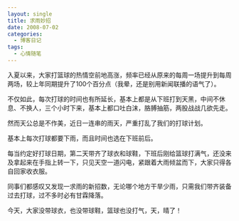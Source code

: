 ```yaml
---
layout: single
title: 求雨妙招
date: 2008-07-02
categories:
  - 博客日记
tags:
  - 心情随笔
---
```


入夏以来，大家打篮球的热情空前地高涨，频率已经从原来的每周一场提升到每周两场，较上年同期提升了100个百分点（我晕，还是别用新闻联播的语气了）。

不仅如此，每次打球的时间也有所延长，基本上都是从下班打到天黑，中间不休息、不换人，三个小时下来，基本上都口吐白沫，胳膊抽筋，两股战战几欲先走。

然而天公总是不作美，近日一连串的雨天，严重打乱了我们的打球计划。

基本上每次打球都要下雨，而且时间也选在下班前后。

每当约定好打球日期，第二天带齐了球衣和球鞋，下班后刚给篮球打满气，还没来及拿起来在手指上转一下，只见天空一道闪电，紧跟着大雨倾盆而下，大家只得各自回家收衣服。

同事们都感叹又发现一求雨的新招数，无论哪个地方干旱少雨，只需我们带齐装备过去打球，过不多时必有甘霖降落。

今天，大家没带球衣，也没带球鞋，篮球也没打气，天，晴了！
